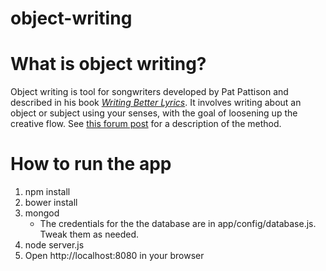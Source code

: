 object-writing
==============
# What is object writing?
Object writing is tool for songwriters developed by Pat Pattison and described in his book [*Writing Better Lyrics*](http://www.amazon.com/Writing-Better-Lyrics-Pat-Pattison-ebook/dp/B008Y0XH1C/ref=sr_1_1?ie=UTF8&qid=1422829252&sr=8-1&keywords=writing+better+lyrics).  It involves writing about an object or subject using your senses, with the goal of loosening up the creative flow.  See [this forum post](http://objectwriting.com/index.php?topic=196.0) for a description of the method.

# How to run the app
1. npm install
2. bower install
3. mongod
   * The credentials for the the database are in app/config/database.js.  Tweak them as needed.
4. node server.js
5. Open http://localhost:8080 in your browser
